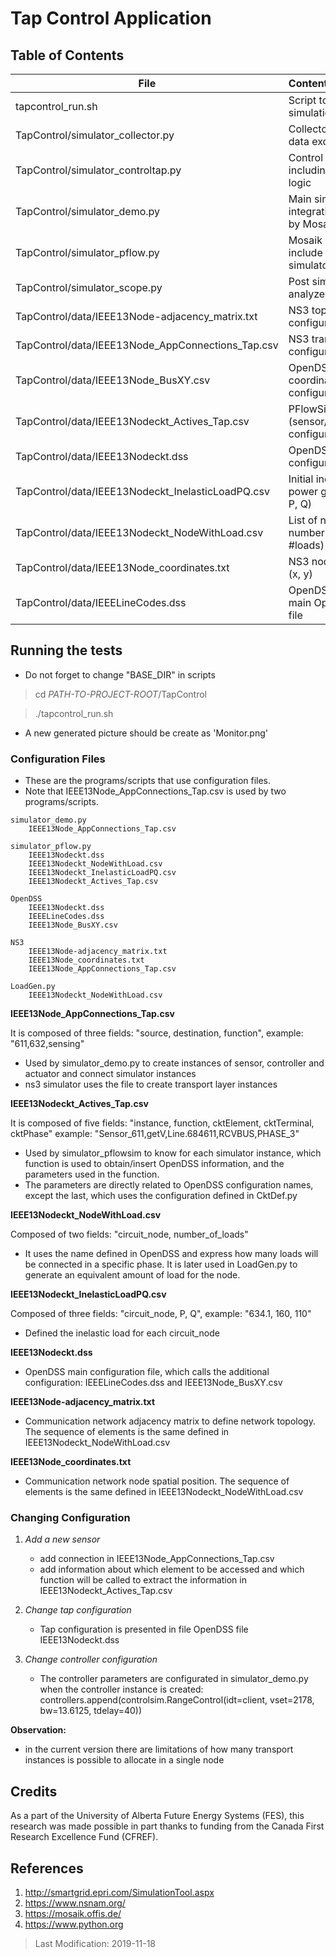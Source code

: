 # Tap Control Application

## Table of Contents

| File           | Content                                                                                                            |
|----------------|:-------------------------------------------------------------------------------------------------------------------|
| tapcontrol_run.sh | Script to run tapcontrol simulation |
| TapControl/simulator_collector.py                                   | Collector for simulation data exchange |
| TapControl/simulator_controltap.py                                  | Control model simulator including tap controller logic |
| TapControl/simulator_demo.py                                        | Main simulation integration script used by Mosaik |
| TapControl/simulator_pflow.py                                       | Mosaik integration to include OpenDSS simulator |
| TapControl/simulator_scope.py                                       | Post simulation scope analyzer |
| TapControl/data/IEEE13Node-adjacency_matrix.txt                     | NS3 topology configuration file |
| TapControl/data/IEEE13Node_AppConnections_Tap.csv                   | NS3 transport instances configuration file |
| TapControl/data/IEEE13Node_BusXY.csv                                | OpenDSS bus coordinates configuration file |
| TapControl/data/IEEE13Nodeckt_Actives_Tap.csv                       | PFlowSim instances (sensor/actuator/prober) configuration file |
| TapControl/data/IEEE13Nodeckt.dss                                   | OpenDSS main configuration file |
| TapControl/data/IEEE13Nodeckt_InelasticLoadPQ.csv                   | Initial ineslastic load for power grid model (node, P, Q) |
| TapControl/data/IEEE13Nodeckt_NodeWithLoad.csv                      | List of nodes and number of loads (node, #loads) |
| TapControl/data/IEEE13Node_coordinates.txt                          | NS3 node coordinates (x, y) |
| TapControl/data/IEEELineCodes.dss                                   | OpenDSS line codes for main OpenDSS config file |



## Running the tests

* Do not forget to change "BASE_DIR" in scripts

> cd *PATH-TO-PROJECT-ROOT*/TapControl

> ./tapcontrol_run.sh

* A new generated picture should be create as 'Monitor.png'


### Configuration Files

* These are the programs/scripts that use configuration files.
* Note that IEEE13Node_AppConnections_Tap.csv is used by two programs/scripts.

```
simulator_demo.py
	IEEE13Node_AppConnections_Tap.csv

simulator_pflow.py
	IEEE13Nodeckt.dss
	IEEE13Nodeckt_NodeWithLoad.csv  
	IEEE13Nodeckt_InelasticLoadPQ.csv  	
	IEEE13Nodeckt_Actives_Tap.csv  

OpenDSS
	IEEE13Nodeckt.dss
	IEEELineCodes.dss
	IEEE13Node_BusXY.csv

NS3
	IEEE13Node-adjacency_matrix.txt
	IEEE13Node_coordinates.txt
	IEEE13Node_AppConnections_Tap.csv

LoadGen.py
	IEEE13Nodeckt_NodeWithLoad.csv  
```

**IEEE13Node_AppConnections_Tap.csv**

It is composed of three fields:
"source, destination, function", example: "611,632,sensing"
- Used by simulator_demo.py to create instances of sensor, controller and actuator
  and connect simulator instances
- ns3 simulator uses the file to create transport layer instances


**IEEE13Nodeckt_Actives_Tap.csv**

It is composed of five fields:
"instance, function, cktElement, cktTerminal, cktPhase"
example: "Sensor_611,getV,Line.684611,RCVBUS,PHASE_3"
- Used by simulator_pflowsim to know for each simulator instance, which function
is used to obtain/insert OpenDSS information, and the parameters used in the function.
- The parameters are directly related to OpenDSS configuration names, except the last,
which uses the configuration defined in CktDef.py


**IEEE13Nodeckt_NodeWithLoad.csv**

Composed of two fields:
"circuit_node, number_of_loads"
- It uses the name defined in OpenDSS and express how many loads will be connected in
a specific phase. It is later used in LoadGen.py to generate an equivalent
amount of load for the node.


**IEEE13Nodeckt_InelasticLoadPQ.csv**

Composed of three fields:
"circuit_node, P, Q", example: "634.1, 160, 110"
- Defined the inelastic load for each circuit_node


**IEEE13Nodeckt.dss**

- OpenDSS main configuration file, which calls the additional configuration:
IEEELineCodes.dss and IEEE13Node_BusXY.csv


**IEEE13Node-adjacency_matrix.txt**

- Communication network adjacency matrix to define network topology.
The sequence of elements is the same defined in IEEE13Nodeckt_NodeWithLoad.csv


**IEEE13Node_coordinates.txt**
- Communication network node spatial position. The sequence of elements
is the same defined in IEEE13Nodeckt_NodeWithLoad.csv


### Changing Configuration
1. *Add a new sensor*
	* add connection in IEEE13Node_AppConnections_Tap.csv
	* add information about which element to be accessed and which function
	  will be called to extract the information in IEEE13Nodeckt_Actives_Tap.csv


2. *Change tap configuration*
	* Tap configuration is presented in file OpenDSS file IEEE13Nodeckt.dss


3. *Change controller configuration*
	* The controller parameters are configurated in simulator_demo.py when
	the controller instance is created:
	controllers.append(controlsim.RangeControl(idt=client, vset=2178, bw=13.6125, tdelay=40))

**Observation:**
- in the current version there are limitations of how many transport
  instances is possible to allocate in a single node


## Credits
As a part of the University of Alberta Future Energy Systems (FES), this
research was made possible in part thanks to funding from the Canada First
Research Excellence Fund (CFREF).


## References
1. http://smartgrid.epri.com/SimulationTool.aspx
2. https://www.nsnam.org/
3. https://mosaik.offis.de/
4. https://www.python.org

> Last Modification: 2019-11-18
